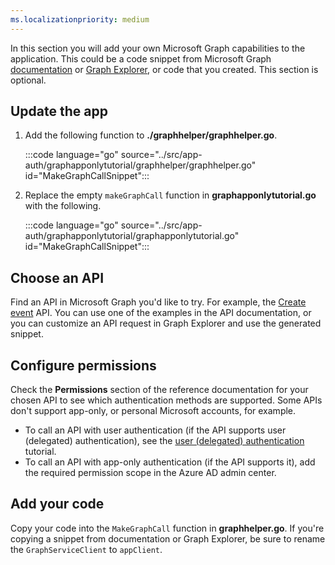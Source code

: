 ```yaml
---
ms.localizationpriority: medium
---
```


<!-- markdownlint-disable MD041 -->

In this section you will add your own Microsoft Graph capabilities to the application. This could be a code snippet from Microsoft Graph [documentation](/graph/api/overview) or [Graph Explorer](https://developer.microsoft.com/graph/graph-explorer), or code that you created. This section is optional.

## Update the app

1. Add the following function to **./graphhelper/graphhelper.go**.

    :::code language="go" source="../src/app-auth/graphapponlytutorial/graphhelper/graphhelper.go" id="MakeGraphCallSnippet":::

1. Replace the empty `makeGraphCall` function in **graphapponlytutorial.go** with the following.

    :::code language="go" source="../src/app-auth/graphapponlytutorial/graphapponlytutorial.go" id="MakeGraphCallSnippet":::

## Choose an API

Find an API in Microsoft Graph you'd like to try. For example, the [Create event](/graph/api/user-post-events) API. You can use one of the examples in the API documentation, or you can customize an API request in Graph Explorer and use the generated snippet.

## Configure permissions

Check the **Permissions** section of the reference documentation for your chosen API to see which authentication methods are supported. Some APIs don't support app-only, or personal Microsoft accounts, for example.

- To call an API with user authentication (if the API supports user (delegated) authentication), see the [user (delegated) authentication](/graph/tutorials/dotnet) tutorial.
- To call an API with app-only authentication (if the API supports it), add the required permission scope in the Azure AD admin center.

## Add your code

Copy your code into the `MakeGraphCall` function in **graphhelper.go**. If you're copying a snippet from documentation or Graph Explorer, be sure to rename the `GraphServiceClient` to `appClient`.
